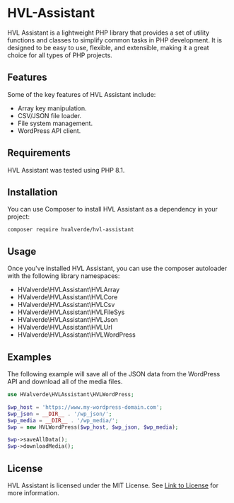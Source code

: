 # HVL-Assistant

HVL Assistant is a lightweight PHP library that provides a set of utility functions and classes to simplify common tasks in PHP development. It is designed to be easy to use, flexible, and extensible, making it a great choice for all types of PHP projects.

## Features

Some of the key features of HVL Assistant include:

- Array key manipulation.
- CSV/JSON file loader.
- File system management.
- WordPress API client.

## Requirements

HVL Assistant was tested using PHP 8.1.

## Installation

You can use Composer to install HVL Assistant as a dependency in your project:

```
composer require hvalverde/hvl-assistant
```

## Usage

Once you've installed HVL Assistant, you can use the composer autoloader with the following library namespaces:

- HValverde\HVLAssistant\HVLArray
- HValverde\HVLAssistant\HVLCore
- HValverde\HVLAssistant\HVLCsv
- HValverde\HVLAssistant\HVLFileSys
- HValverde\HVLAssistant\HVLJson
- HValverde\HVLAssistant\HVLUrl
- HValverde\HVLAssistant\HVLWordPress

## Examples

The following example will save all of the JSON data from the WordPress API and download all of the media files.

```php
use HValverde\HVLAssistant\HVLWordPress;

$wp_host = 'https://www.my-wordpress-domain.com';
$wp_json = __DIR__ . '/wp_json/';
$wp_media = __DIR__ . '/wp_media/';
$wp = new HVLWordPress($wp_host, $wp_json, $wp_media);

$wp->saveAllData();
$wp->downloadMedia();
```

## License

HVL Assistant is licensed under the MIT License. See [Link to License](LICENSE) for more information.
